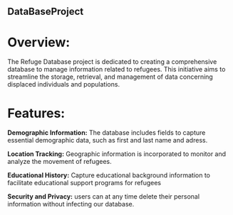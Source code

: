 ## DataBaseProject

# Overview:
The Refuge Database project is dedicated to creating a comprehensive database to manage information related to refugees. This initiative aims to streamline the storage, retrieval, and management of data concerning displaced individuals and populations.

# Features:
**Demographic Information:** The database includes fields to capture essential demographic data, such as first and last name and adress.

**Location Tracking:**  Geographic information is incorporated to monitor and analyze the movement of refugees.

**Educational History:** Capture educational background information to facilitate educational support programs for refugees

**Security and Privacy:** users can at any time delete their personal information without infecting our database.
